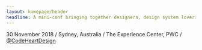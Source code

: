 ```yaml
---
layout: homepage/header
headline: A mini-conf bringing together designers, design system lovers and front-end developers.
---
```


30 November 2018 / Sydney, Australia / The Experience Center, PWC / [@CodeHeartDesign](https://twitter.com/CodeHeartDesign)
